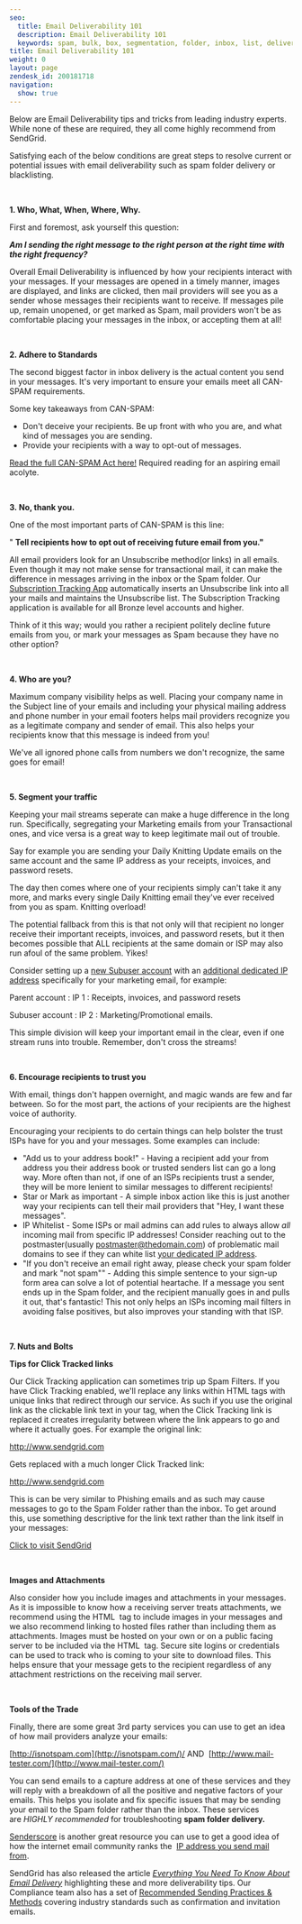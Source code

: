 ```yaml
---
seo:
  title: Email Deliverability 101
  description: Email Deliverability 101
  keywords: spam, bulk, box, segmentation, folder, inbox, list, deliverability, best, practice, engagement, blocked, not, delivered, delivery, spammy, can, can-spam, deliver
title: Email Deliverability 101
weight: 0
layout: page
zendesk_id: 200181718
navigation:
  show: true
---
```


Below are Email Deliverability tips and tricks from leading industry experts. While none of these are required, they all come highly recommend from SendGrid.

Satisfying each of the below conditions are great steps&nbsp;to resolve current or potential issues with email deliverability such as spam folder delivery or blacklisting.

&nbsp;

**1. Who, What, When, Where, Why.**

First and foremost, ask yourself this question:

**_Am I sending the right message to the right person at the right time with the right frequency?_**

Overall Email Deliverability is influenced by how your recipients interact with your messages. If your messages are opened in a timely manner, images are displayed, and links are clicked, then mail providers will see&nbsp;you as a sender whose messages their recipients want to receive. If messages pile up, remain unopened, or get marked as Spam, mail providers won't be as comfortable placing your messages in the inbox, or accepting them at all!

&nbsp;

**2. Adhere to Standards**

The second biggest factor in inbox delivery is the actual content you send in your messages. It's very important to ensure your emails meet all CAN-SPAM requirements.

Some key takeaways from CAN-SPAM:

- Don't deceive your recipients. Be up front with who you are, and what kind of messages you are sending.
- Provide your recipients with a way to opt-out of messages.&nbsp;

[Read the full CAN-SPAM Act here!](http://business.ftc.gov/documents/bus61-can-spam-act-compliance-guide-business)&nbsp;Required reading for an aspiring email acolyte.

&nbsp;

**3.&nbsp;No, thank you.**

One of the most important parts of CAN-SPAM is this line:

" **Tell recipients how to opt out of receiving future email from you."&nbsp;**

All email providers look for an Unsubscribe method(or links) in all emails. Even though it may not make sense for transactional mail, it can make the difference in messages arriving in the inbox or the Spam folder. Our [Subscription Tracking App](http://sendgrid.com/docs/Apps/subscription_tracking.html)&nbsp;automatically inserts an Unsubscribe link into all your mails and maintains the Unsubscribe list. The Subscription Tracking application is available for all Bronze level accounts and higher.

Think of it this way; would you rather a recipient politely decline future emails from you, or mark your messages as Spam because they have no other option?

&nbsp;

**4. Who are you?**

Maximum company visibility helps as well. Placing your company name in the Subject line of your emails and including your physical mailing address and phone number in your email footers helps mail providers recognize you as a legitimate company and sender of email. This also helps your recipients know that this message is indeed from you!

We've all ignored phone calls from numbers we don't recognize, the same goes for email!

&nbsp;

**5. Segment your traffic**

Keeping your mail streams seperate&nbsp;can make a huge difference in the long run. Specifically,&nbsp;segregating your Marketing emails from your Transactional ones, and vice versa is a great way to keep legitimate mail out of trouble.&nbsp;

Say for example you are sending your Daily Knitting Update&nbsp;emails on the same account and the same IP address as your receipts, invoices, and password resets.&nbsp;

The day then comes where&nbsp;one of your recipients simply can't take it any more, and marks every single Daily Knitting email they've ever received from you as spam. Knitting overload!

The potential fallback from this is that not only will that recipient no longer receive their&nbsp;important&nbsp;receipts, invoices, and password resets, but it then becomes possible that ALL recipients at the same domain or ISP may also run afoul of the same problem. Yikes!

Consider setting up a [new Subuser account](http://support.sendgrid.com/hc/en-us/articles/200181928-Creating-Whitelabeling-A-Subuser-To-A-New-Sending-Domain) with an [additional dedicated IP address](http://support.sendgrid.com/hc/en-us/articles/200181948-Adding-an-additional-dedicated-IP-to-my-account-Silver-only-) specifically for your marketing email, for example:

Parent account : IP 1 : Receipts, invoices, and password resets

Subuser&nbsp;account : IP 2 :&nbsp;Marketing/Promotional emails.&nbsp;

This simple division will keep your important email in the clear, even if one stream runs into trouble. Remember, don't cross the streams!

&nbsp;

**6. Encourage recipients to trust you&nbsp;**

With email, things don't happen overnight, and magic wands are few and far between. So for the most part, the actions of your recipients are the highest voice of authority.

Encouraging your recipients to do certain things can help bolster the trust ISPs have for you and your messages. Some examples&nbsp;can include:

- "Add us to your address book!" - Having a recipient add your from address you their address book or trusted senders list can go a long way. More often than not, if one of an ISPs recipients trust a sender, they will be more lenient to similar&nbsp;messages to different recipients!
- Star or Mark as important - A simple inbox action like this is just another way your recipients can tell their mail providers that "Hey, I want these messages".
- IP Whitelist - Some ISPs or mail admins can add rules to always allow _all_ incoming mail from specific IP addresses!&nbsp;Consider reaching out to the postmaster(usually postmaster@thedomain.com) of problematic mail domains to see if they can white list [your dedicated IP address](http://support.sendgrid.com/hc/en-us/articles/200181978-What-is-my-sending-originating-IP-address-with-Sendgrid-).&nbsp;
- "If you don't receive an email right away, please check your spam folder and mark "not spam"" - Adding this simple sentence to your sign-up form area can solve a lot of potential heartache. If a message you sent ends up in the Spam folder, and the recipient manually goes in and pulls it out, that's fantastic! This not only helps an ISPs incoming mail filters in avoiding false positives, but also improves your standing with that ISP.&nbsp;

&nbsp;

**7. Nuts and Bolts**

**Tips for Click Tracked links**

Our Click Tracking application can sometimes trip up Spam Filters. If you have Click Tracking enabled, we'll replace any links within HTML <a> tags with unique links that redirect through our service. As such if you use the original link as the clickable link text in your <a> tag, when the Click Tracking link is replaced it creates&nbsp;irregularity&nbsp;between where the link appears to go and where it actually goes. For example the original link:

<a href="http://www.sendgrid.com">http://www.sendgrid.com</a>

Gets replaced with a much longer Click Tracked link:

<a href="http://beertemp.sendgrid.net/wf/click?upn=a2quqXSHnxzJyDEtVGmF4w3cWg6voxuzvZ4oDr9WeNk-3D\_4MHh">http://www.sendgrid.com</a>

This is can be very similar to Phishing emails and as such may cause messages to go to the Spam Folder rather than the inbox. To get around this, use something descriptive for the link text rather than the link itself in your messages:

<a href="http://www.sendgrid.com">Click to visit SendGrid</a>

&nbsp;

**Images and Attachments**

Also consider how you include images and attachments in your messages. As it is impossible to know how a receiving server treats attachments, we recommend using the HTML <img> tag to include images in your messages and we also recommend linking to hosted files rather than including them as attachments. Images must be hosted on your own or on a public facing server to be included via the HTML <img> tag. Secure site logins or credentials can be used to track who is coming to your site to download files. This helps ensure that your message gets to the recipient regardless of any attachment restrictions on the receiving mail server.

&nbsp;

**Tools of the Trade**

Finally, there are some great 3rd party&nbsp;services you can use to get an idea of how mail providers analyze your emails:

[http://isnotspam.com](http://isnotspam.com/)/ AND&nbsp; [http://www.mail-tester.com/](http://www.mail-tester.com/)

You can send emails to a capture address at one of these services and they will reply with a breakdown of all the positive and negative factors of your emails. This helps you isolate and fix specific issues that may be sending your email to the Spam folder rather than the inbox. These services are&nbsp;_HIGHLY recommended_ for troubleshooting **spam folder delivery. &nbsp;**

[Senderscore](https://senderscore.org/) is another great resource you can use to get a good idea of how the internet email community ranks the&nbsp; [IP address you send mail from](http://support.sendgrid.com/hc/en-us/articles/200181978-What-is-my-sending-originating-IP-address-with-Sendgrid-).&nbsp;

SendGrid has also released the article _[Everything You Need To Know About Email Delivery](http://go.sendgrid.com/DeliverabilityGuide.html)_ highlighting these and more deliverability tips. Our Compliance team also has a set of [Recommended Sending Practices & Methods](http://support.sendgrid.com/entries/21460723-sendgrid-s-recommend-sending-practices-methods) covering industry standards such as confirmation and invitation emails.
